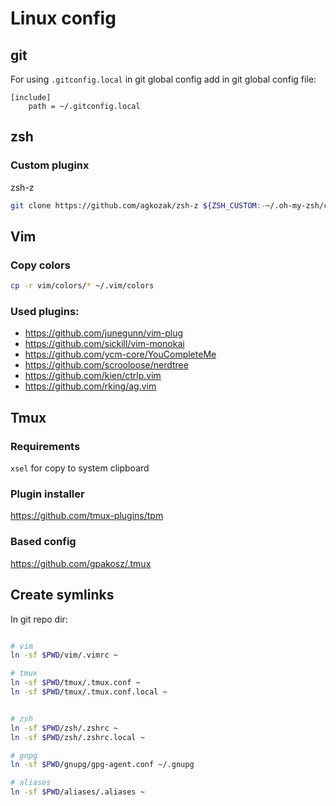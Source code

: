 # Linux config

## git

For using ```.gitconfig.local``` in git global config add in git global config file:

```
[include]
    path = ~/.gitconfig.local
```

## zsh

### Custom pluginx

zsh-z

```bash
git clone https://github.com/agkozak/zsh-z ${ZSH_CUSTOM:-~/.oh-my-zsh/custom}/plugins/zsh-z
```

## Vim

### Copy colors

```bash
cp -r vim/colors/* ~/.vim/colors
```

### Used plugins:

- https://github.com/junegunn/vim-plug
- https://github.com/sickill/vim-monokai
- https://github.com/ycm-core/YouCompleteMe
- https://github.com/scrooloose/nerdtree
- https://github.com/kien/ctrlp.vim
- https://github.com/rking/ag.vim

## Tmux

### Requirements

```xsel``` for copy to system clipboard

### Plugin installer

https://github.com/tmux-plugins/tpm

### Based config

https://github.com/gpakosz/.tmux

## Create symlinks

In git repo dir:
```bash

# vim
ln -sf $PWD/vim/.vimrc ~

# tmux
ln -sf $PWD/tmux/.tmux.conf ~
ln -sf $PWD/tmux/.tmux.conf.local ~


# zsh
ln -sf $PWD/zsh/.zshrc ~
ln -sf $PWD/zsh/.zshrc.local ~

# gnpg
ln -sf $PWD/gnupg/gpg-agent.conf ~/.gnupg

# aliases
ln -sf $PWD/aliases/.aliases ~
```

